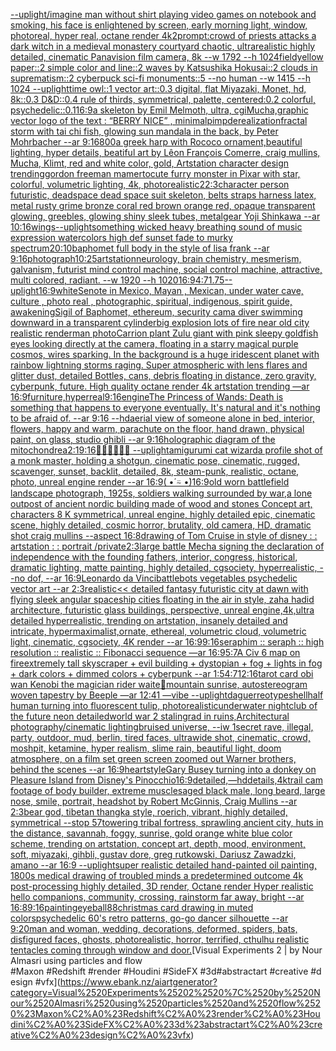 [--uplight](https://www.ebank.nz/aiartgenerator?category=--uplight)[/imagine  man without shirt playing video games on notebook and smoking, his face is enlightened by screen, early morning light, window, photoreal, hyper real, octane render 4k](https://www.ebank.nz/aiartgenerator?category=/imagine%2520%2520man%2520without%2520shirt%2520playing%2520video%2520games%2520on%2520notebook%2520and%2520smoking%2C%2520his%2520face%2520is%2520enlightened%2520by%2520screen%2C%2520early%2520morning%2520light%2C%2520window%2C%2520photoreal%2C%2520hyper%2520real%2C%2520octane%2520render%25204k)[2](https://www.ebank.nz/aiartgenerator?category=2)[prompt:crowd of priests attacks a dark witch  in a medieval monastery courtyard chaotic, ultrarealistic highly detailed, cinematic Panavision film camera, 8k --w 1792 --h 1024](https://www.ebank.nz/aiartgenerator?category=prompt%3Acrowd%2520of%2520priests%2520attacks%2520a%2520dark%2520witch%2520%2520in%2520a%2520medieval%2520monastery%2520courtyard%2520chaotic%2C%2520ultrarealistic%2520highly%2520detailed%2C%2520cinematic%2520Panavision%2520film%2520camera%2C%25208k%2520--w%25201792%2520--h%25201024)[field](https://www.ebank.nz/aiartgenerator?category=field)[yellow paper::2 simple color and line::2 waves by Katsushika Hokusai::2 clouds in suprematism::2 cyberpuck sci-fi monuments::5 --no human --w 1415 --h 1024 --uplight](https://www.ebank.nz/aiartgenerator?category=yellow%2520paper%3A%3A2%2520simple%2520color%2520and%2520line%3A%3A2%2520waves%2520by%2520Katsushika%2520Hokusai%3A%3A2%2520clouds%2520in%2520suprematism%3A%3A2%2520cyberpuck%2520sci-fi%2520monuments%3A%3A5%2520--no%2520human%2520--w%25201415%2520--h%25201024%2520--uplight)[time owl::1 vector art::0.3 digital, flat Miyazaki, Monet, hd, 8k::0.3 D&D::0.4 rule of thirds, symmetrical, palette, centered:0.2 colorful, psychedelic::0.1](https://www.ebank.nz/aiartgenerator?category=time%2520owl%3A%3A1%2520vector%2520art%3A%3A0.3%2520digital%2C%2520flat%2520Miyazaki%2C%2520Monet%2C%2520hd%2C%25208k%3A%3A0.3%2520D%26D%3A%3A0.4%2520rule%2520of%2520thirds%2C%2520symmetrical%2C%2520palette%2C%2520centered%3A0.2%2520colorful%2C%2520psychedelic%3A%3A0.1)[16:9](https://www.ebank.nz/aiartgenerator?category=16%3A9)[a skeleton by Emil Melmoth, ultra, cgi](https://www.ebank.nz/aiartgenerator?category=a%2520skeleton%2520by%2520Emil%2520Melmoth%2C%2520ultra%2C%2520cgi)[Mucha,](https://www.ebank.nz/aiartgenerator?category=Mucha%2C)[graphic vector logo of the text : “BERRY NICE” , minimal](https://www.ebank.nz/aiartgenerator?category=graphic%2520vector%2520logo%2520of%2520the%2520text%2520%3A%2520%E2%80%9CBERRY%2520NICE%E2%80%9D%2520%2C%2520minimal)[pimp](https://www.ebank.nz/aiartgenerator?category=pimp)[derealization](https://www.ebank.nz/aiartgenerator?category=derealization)[fractal storm with tai chi fish, glowing sun mandala in the back, by Peter Mohrbacher  --ar 9:16](https://www.ebank.nz/aiartgenerator?category=fractal%2520storm%2520with%2520tai%2520chi%2520fish%2C%2520glowing%2520sun%2520mandala%2520in%2520the%2520back%2C%2520by%2520Peter%2520Mohrbacher%2520%2520--ar%25209%3A16)[800](https://www.ebank.nz/aiartgenerator?category=800)[a greek harp with Rococo ornament,beautiful lighting, hyper details, beatiful art by Lêon François Comerre, craig mullins, Mucha, Klimt, red and white color, gold, Artstation character design trending](https://www.ebank.nz/aiartgenerator?category=a%2520greek%2520harp%2520with%2520Rococo%2520ornament%2Cbeautiful%2520lighting%2C%2520hyper%2520details%2C%2520beatiful%2520art%2520by%2520L%C3%AAon%2520Fran%C3%A7ois%2520Comerre%2C%2520craig%2520mullins%2C%2520Mucha%2C%2520Klimt%2C%2520red%2520and%2520white%2520color%2C%2520gold%2C%2520Artstation%2520character%2520design%2520trending)[gordon freeman mamerto](https://www.ebank.nz/aiartgenerator?category=gordon%2520freeman%2520mamerto)[cute furry monster in Pixar with star, colorful, volumetric lighting, 4k, photorealistic](https://www.ebank.nz/aiartgenerator?category=cute%2520furry%2520monster%2520in%2520Pixar%2520with%2520star%2C%2520colorful%2C%2520volumetric%2520lighting%2C%25204k%2C%2520photorealistic)[2](https://www.ebank.nz/aiartgenerator?category=2)[2:3](https://www.ebank.nz/aiartgenerator?category=2%3A3)[character person futuristic, deadspace dead space suit skeleton, belts straps harness latex, metal rusty grime bronze coral red brown orange red, opaque transparent glowing, greebles, glowing shiny sleek tubes, metalgear Yoji Shinkawa --ar 10:16](https://www.ebank.nz/aiartgenerator?category=character%2520person%2520futuristic%2C%2520deadspace%2520dead%2520space%2520suit%2520skeleton%2C%2520belts%2520straps%2520harness%2520latex%2C%2520metal%2520rusty%2520grime%2520bronze%2520coral%2520red%2520brown%2520orange%2520red%2C%2520opaque%2520transparent%2520glowing%2C%2520greebles%2C%2520glowing%2520shiny%2520sleek%2520tubes%2C%2520metalgear%2520Yoji%2520Shinkawa%2520--ar%252010%3A16)[wings](https://www.ebank.nz/aiartgenerator?category=wings)[--uplight](https://www.ebank.nz/aiartgenerator?category=--uplight)[something wicked heavy breathing sound of music expression watercolors high def sunset fade to murky spectrum](https://www.ebank.nz/aiartgenerator?category=something%2520wicked%2520heavy%2520breathing%2520sound%2520of%2520music%2520expression%2520watercolors%2520high%2520def%2520sunset%2520fade%2520to%2520murky%2520spectrum)[20:10](https://www.ebank.nz/aiartgenerator?category=20%3A10)[baphomet full body in the style of lisa frank --ar 9:16](https://www.ebank.nz/aiartgenerator?category=baphomet%2520full%2520body%2520in%2520the%2520style%2520of%2520lisa%2520frank%2520--ar%25209%3A16)[photograph](https://www.ebank.nz/aiartgenerator?category=photograph)[10:25](https://www.ebank.nz/aiartgenerator?category=10%3A25)[artstation](https://www.ebank.nz/aiartgenerator?category=artstation)[neurology, brain chemistry, mesmerism, galvanism, futurist mind control machine, social control machine, attractive, multi colored, radiant.  --w 1920 --h 1020](https://www.ebank.nz/aiartgenerator?category=neurology%2C%2520brain%2520chemistry%2C%2520mesmerism%2C%2520galvanism%2C%2520futurist%2520mind%2520control%2520machine%2C%2520social%2520control%2520machine%2C%2520attractive%2C%2520multi%2520colored%2C%2520radiant.%2520%2520--w%25201920%2520--h%25201020)[16:9](https://www.ebank.nz/aiartgenerator?category=16%3A9)[4:7](https://www.ebank.nz/aiartgenerator?category=4%3A7)[1.75](https://www.ebank.nz/aiartgenerator?category=1.75)[--uplight](https://www.ebank.nz/aiartgenerator?category=--uplight)[16:9](https://www.ebank.nz/aiartgenerator?category=16%3A9)[white](https://www.ebank.nz/aiartgenerator?category=white)[Senote in Mexico, Mayan , Mexican, under water cave, culture , photo real , photographic, spiritual, indigenous, spirit guide, awakening](https://www.ebank.nz/aiartgenerator?category=Senote%2520in%2520Mexico%2C%2520Mayan%2520%2C%2520Mexican%2C%2520under%2520water%2520cave%2C%2520culture%2520%2C%2520photo%2520real%2520%2C%2520photographic%2C%2520spiritual%2C%2520indigenous%2C%2520spirit%2520guide%2C%2520awakening)[Sigil of Baphomet, ethereum, security cam](https://www.ebank.nz/aiartgenerator?category=Sigil%2520of%2520Baphomet%2C%2520ethereum%2C%2520security%2520cam)[a diver swimming downward in a transparent cylinder](https://www.ebank.nz/aiartgenerator?category=a%2520diver%2520swimming%2520downward%2520in%2520a%2520transparent%2520cylinder)[big explosion lots of fire near old city realistic renderman photo](https://www.ebank.nz/aiartgenerator?category=big%2520explosion%2520lots%2520of%2520fire%2520near%2520old%2520city%2520realistic%2520renderman%2520photo)[Carrion plant Zulu giant  with pink sleepy goldfish eyes looking directly at the camera, floating in a starry magical purple cosmos, wires sparking. In the background is a huge iridescent planet with rainbow lightning storms raging. Super atmospheric with lens flares and glitter dust, detailed Bottles, cans, debris floating in distance, zero gravity, cyberpunk, future. High quality octane render 4k artstation trending —ar 16:9](https://www.ebank.nz/aiartgenerator?category=Carrion%2520plant%2520Zulu%2520giant%2520%2520with%2520pink%2520sleepy%2520goldfish%2520eyes%2520looking%2520directly%2520at%2520the%2520camera%2C%2520floating%2520in%2520a%2520starry%2520magical%2520purple%2520cosmos%2C%2520wires%2520sparking.%2520In%2520the%2520background%2520is%2520a%2520huge%2520iridescent%2520planet%2520with%2520rainbow%2520lightning%2520storms%2520raging.%2520Super%2520atmospheric%2520with%2520lens%2520flares%2520and%2520glitter%2520dust%2C%2520detailed%2520Bottles%2C%2520cans%2C%2520debris%2520floating%2520in%2520distance%2C%2520zero%2520gravity%2C%2520cyberpunk%2C%2520future.%2520High%2520quality%2520octane%2520render%25204k%2520artstation%2520trending%2520%E2%80%94ar%252016%3A9)[furniture,hyperreal](https://www.ebank.nz/aiartgenerator?category=furniture%2Chyperreal)[9:16](https://www.ebank.nz/aiartgenerator?category=9%3A16)[engine](https://www.ebank.nz/aiartgenerator?category=engine)[The Princess of Wands: Death is something that happens to everyone eventually. It's natural and it's nothing to be afraid of. --ar 9:16 --hd](https://www.ebank.nz/aiartgenerator?category=The%2520Princess%2520of%2520Wands%3A%2520Death%2520is%2520something%2520that%2520happens%2520to%2520everyone%2520eventually.%2520It%27s%2520natural%2520and%2520it%27s%2520nothing%2520to%2520be%2520afraid%2520of.%2520--ar%25209%3A16%2520--hd)[aerial view of someone alone in bed, interior, flowers, happy and warm, parachute on the floor, hand drawn, physical paint, on glass, studio ghibli --ar 9:16](https://www.ebank.nz/aiartgenerator?category=aerial%2520view%2520of%2520someone%2520alone%2520in%2520bed%2C%2520interior%2C%2520flowers%2C%2520happy%2520and%2520warm%2C%2520parachute%2520on%2520the%2520floor%2C%2520hand%2520drawn%2C%2520physical%2520paint%2C%2520on%2520glass%2C%2520studio%2520ghibli%2520--ar%25209%3A16)[](https://www.ebank.nz/aiartgenerator?category=)[holographic diagram of the mitochondrea](https://www.ebank.nz/aiartgenerator?category=holographic%2520diagram%2520of%2520the%2520mitochondrea)[2:1](https://www.ebank.nz/aiartgenerator?category=2%3A1)[9:16](https://www.ebank.nz/aiartgenerator?category=9%3A16)[👶🍼🍡🍪🍨💖 --uplight](https://www.ebank.nz/aiartgenerator?category=%F0%9F%91%B6%F0%9F%8D%BC%F0%9F%8D%A1%F0%9F%8D%AA%F0%9F%8D%A8%F0%9F%92%96%2520--uplight)[amigurumi cat wizard](https://www.ebank.nz/aiartgenerator?category=amigurumi%2520cat%2520wizard)[a profile shot of a monk master, holding a shotgun, cinematic pose, cinematic, rugged, scavenger, sunset, backlit, detailed, 8k, steam-punk, realistic, octane, photo, unreal engine render --ar 16:9](https://www.ebank.nz/aiartgenerator?category=a%2520profile%2520shot%2520of%2520a%2520monk%2520master%2C%2520holding%2520a%2520shotgun%2C%2520cinematic%2520pose%2C%2520cinematic%2C%2520rugged%2C%2520scavenger%2C%2520sunset%2C%2520backlit%2C%2520detailed%2C%25208k%2C%2520steam-punk%2C%2520realistic%2C%2520octane%2C%2520photo%2C%2520unreal%2520engine%2520render%2520--ar%252016%3A9)[( •́ ⍨ •̀)](https://www.ebank.nz/aiartgenerator?category=%28%2520%E2%80%A2%CC%81%2520%E2%8D%A8%2520%E2%80%A2%CC%80%29)[16:9](https://www.ebank.nz/aiartgenerator?category=16%3A9)[old worn battlefield landscape photograph, 1925s, soldiers walking surrounded by war,a lone outpost of ancient nordic building made of wood and stones Concept art, characters 8 K symmetrical, unreal engine, highly detailed  epic, cinematic scene, highly detailed, cosmic horror, brutality, old camera, HD, dramatic shot craig mullins --aspect 16:8](https://www.ebank.nz/aiartgenerator?category=old%2520worn%2520battlefield%2520landscape%2520photograph%2C%25201925s%2C%2520soldiers%2520walking%2520surrounded%2520by%2520war%2Ca%2520lone%2520outpost%2520of%2520ancient%2520nordic%2520building%2520made%2520of%2520wood%2520and%2520stones%2520Concept%2520art%2C%2520characters%25208%2520K%2520symmetrical%2C%2520unreal%2520engine%2C%2520highly%2520detailed%2520%2520epic%2C%2520cinematic%2520scene%2C%2520highly%2520detailed%2C%2520cosmic%2520horror%2C%2520brutality%2C%2520old%2520camera%2C%2520HD%2C%2520dramatic%2520shot%2520craig%2520mullins%2520--aspect%252016%3A8)[drawing of Tom Cruise in style of disney : : artstation : : portrait /private](https://www.ebank.nz/aiartgenerator?category=drawing%2520of%2520Tom%2520Cruise%2520in%2520style%2520of%2520disney%2520%3A%2520%3A%2520artstation%2520%3A%2520%3A%2520portrait%2520/private)[2:3](https://www.ebank.nz/aiartgenerator?category=2%3A3)[large battle Mecha signing the declaration of independence with the founding fathers, interior, congress, historical, dramatic lighting, matte painting, highly detailed, cgsociety, hyperrealistic, --no dof, --ar 16:9](https://www.ebank.nz/aiartgenerator?category=large%2520battle%2520Mecha%2520signing%2520the%2520declaration%2520of%2520independence%2520with%2520the%2520founding%2520fathers%2C%2520interior%2C%2520congress%2C%2520historical%2C%2520dramatic%2520lighting%2C%2520matte%2520painting%2C%2520highly%2520detailed%2C%2520cgsociety%2C%2520hyperrealistic%2C%2520--no%2520dof%2C%2520--ar%252016%3A9)[Leonardo da Vinci](https://www.ebank.nz/aiartgenerator?category=Leonardo%2520da%2520Vinci)[battlebots vegetables psychedelic vector art --ar 2:3](https://www.ebank.nz/aiartgenerator?category=battlebots%2520vegetables%2520psychedelic%2520vector%2520art%2520--ar%25202%3A3)[realistic](https://www.ebank.nz/aiartgenerator?category=realistic)[<< detailed fantasy futuristic city at dawn with flying sleek angular spaceship cities floating in the air in style, zaha hadid architecture, futuristic glass buildings, perspective, unreal engine,4k,ultra detailed hyperrealistic, trending on artstation, insanely detailed and intricate, hypermaximalist,ornate, ethereal, volumetric cloud, volumetric light, cinematic, cgsociety, 4K render --ar 16:9](https://www.ebank.nz/aiartgenerator?category=%3C%3C%2520detailed%2520fantasy%2520futuristic%2520city%2520at%2520dawn%2520with%2520flying%2520sleek%2520angular%2520spaceship%2520cities%2520floating%2520in%2520the%2520air%2520in%2520style%2C%2520zaha%2520hadid%2520architecture%2C%2520futuristic%2520glass%2520buildings%2C%2520perspective%2C%2520unreal%2520engine%2C4k%2Cultra%2520detailed%2520hyperrealistic%2C%2520trending%2520on%2520artstation%2C%2520insanely%2520detailed%2520and%2520intricate%2C%2520hypermaximalist%2Cornate%2C%2520ethereal%2C%2520volumetric%2520cloud%2C%2520volumetric%2520light%2C%2520cinematic%2C%2520cgsociety%2C%25204K%2520render%2520--ar%252016%3A9)[9:16](https://www.ebank.nz/aiartgenerator?category=9%3A16)[seraphim :: seraph :: high resolution :: realistic :: Fibonacci sequence —ar 16:9](https://www.ebank.nz/aiartgenerator?category=seraphim%2520%3A%3A%2520seraph%2520%3A%3A%2520high%2520resolution%2520%3A%3A%2520realistic%2520%3A%3A%2520Fibonacci%2520sequence%2520%E2%80%94ar%252016%3A9)[5:7](https://www.ebank.nz/aiartgenerator?category=5%3A7)[A Civ 6 map on fire](https://www.ebank.nz/aiartgenerator?category=A%2520Civ%25206%2520map%2520on%2520fire)[extremely tall skyscraper + evil building + dystopian + fog + lights in fog + dark colors + dimmed colors + cyberpunk --ar 1:5](https://www.ebank.nz/aiartgenerator?category=extremely%2520tall%2520skyscraper%2520%2B%2520evil%2520building%2520%2B%2520dystopian%2520%2B%2520fog%2520%2B%2520lights%2520in%2520fog%2520%2B%2520dark%2520colors%2520%2B%2520dimmed%2520colors%2520%2B%2520cyberpunk%2520--ar%25201%3A5)[4:7](https://www.ebank.nz/aiartgenerator?category=4%3A7)[12:16](https://www.ebank.nz/aiartgenerator?category=12%3A16)[tarot card obi wan Kenobi the magician rider waite](https://www.ebank.nz/aiartgenerator?category=tarot%2520card%2520obi%2520wan%2520Kenobi%2520the%2520magician%2520rider%2520waite)[🥦](https://www.ebank.nz/aiartgenerator?category=%F0%9F%A5%A6)[mountain sunrise, autostereogram woven tapestry by Beeple —ar 12:41 —vibe --uplight](https://www.ebank.nz/aiartgenerator?category=mountain%2520sunrise%2C%2520autostereogram%2520woven%2520tapestry%2520by%2520Beeple%2520%E2%80%94ar%252012%3A41%2520%E2%80%94vibe%2520--uplight)[daguerreotypes](https://www.ebank.nz/aiartgenerator?category=daguerreotypes)[hell](https://www.ebank.nz/aiartgenerator?category=hell)[half human turning into fluorescent tulip, photorealistic](https://www.ebank.nz/aiartgenerator?category=half%2520human%2520turning%2520into%2520fluorescent%2520tulip%2C%2520photorealistic)[underwater nightclub of the future neon detailed](https://www.ebank.nz/aiartgenerator?category=underwater%2520nightclub%2520of%2520the%2520future%2520neon%2520detailed)[world war 2 stalingrad in ruins,Architectural photography/cinematic lighting](https://www.ebank.nz/aiartgenerator?category=world%2520war%25202%2520stalingrad%2520in%2520ruins%2CArchitectural%2520photography/cinematic%2520lighting)[bruised universe, --iw 1](https://www.ebank.nz/aiartgenerator?category=bruised%2520universe%2C%2520--iw%25201)[secret rave, illegal, party, outdoor, mud, berlin, tired faces, ultrawide shot, cinematic, crowd, moshpit, ketamine, hyper realism, slime rain, beautiful light, doom atmosphere, on  a film set green screen zoomed out Warner brothers, behind the scenes --ar 16:9](https://www.ebank.nz/aiartgenerator?category=secret%2520rave%2C%2520illegal%2C%2520party%2C%2520outdoor%2C%2520mud%2C%2520berlin%2C%2520tired%2520faces%2C%2520ultrawide%2520shot%2C%2520cinematic%2C%2520crowd%2C%2520moshpit%2C%2520ketamine%2C%2520hyper%2520realism%2C%2520slime%2520rain%2C%2520beautiful%2520light%2C%2520doom%2520atmosphere%2C%2520on%2520%2520a%2520film%2520set%2520green%2520screen%2520zoomed%2520out%2520Warner%2520brothers%2C%2520behind%2520the%2520scenes%2520--ar%252016%3A9)[heart](https://www.ebank.nz/aiartgenerator?category=heart)[style](https://www.ebank.nz/aiartgenerator?category=style)[Gary Busey turning into a donkey on Pleasure Island from Disney's Pinocchio](https://www.ebank.nz/aiartgenerator?category=Gary%2520Busey%2520turning%2520into%2520a%2520donkey%2520on%2520Pleasure%2520Island%2520from%2520Disney%27s%2520Pinocchio)[16:9](https://www.ebank.nz/aiartgenerator?category=16%3A9)[detailed,](https://www.ebank.nz/aiartgenerator?category=detailed%2C)[—hd](https://www.ebank.nz/aiartgenerator?category=%E2%80%94hd)[details,4k](https://www.ebank.nz/aiartgenerator?category=details%2C4k)[trail cam footage of body builder, extreme muscles](https://www.ebank.nz/aiartgenerator?category=trail%2520cam%2520footage%2520of%2520body%2520builder%2C%2520extreme%2520muscles)[aged black male, long beard, large nose, smile, portrait, headshot by Robert McGinnis, Craig Mullins --ar 2:3](https://www.ebank.nz/aiartgenerator?category=aged%2520black%2520male%2C%2520long%2520beard%2C%2520large%2520nose%2C%2520smile%2C%2520portrait%2C%2520headshot%2520by%2520Robert%2520McGinnis%2C%2520Craig%2520Mullins%2520--ar%25202%3A3)[bear god, tibetan thangka style, roerich, vibrant, highly detailed, symmetrical --stop 57](https://www.ebank.nz/aiartgenerator?category=bear%2520god%2C%2520tibetan%2520thangka%2520style%2C%2520roerich%2C%2520vibrant%2C%2520highly%2520detailed%2C%2520symmetrical%2520--stop%252057)[towering tribal fortress, sprawling ancient city, huts in the distance, savannah, foggy, sunrise, gold orange white blue color scheme, trending on artstation, concept art, depth, mood, environment, soft, miyazaki, gihbli, gustav dore, greg rutkowski, Dariusz Zawadzki, amano --ar 16:9 --uplight](https://www.ebank.nz/aiartgenerator?category=towering%2520tribal%2520fortress%2C%2520sprawling%2520ancient%2520city%2C%2520huts%2520in%2520the%2520distance%2C%2520savannah%2C%2520foggy%2C%2520sunrise%2C%2520gold%2520orange%2520white%2520blue%2520color%2520scheme%2C%2520trending%2520on%2520artstation%2C%2520concept%2520art%2C%2520depth%2C%2520mood%2C%2520environment%2C%2520soft%2C%2520miyazaki%2C%2520gihbli%2C%2520gustav%2520dore%2C%2520greg%2520rutkowski%2C%2520Dariusz%2520Zawadzki%2C%2520amano%2520--ar%252016%3A9%2520--uplight)[super realistic detailed hand-painted oil painting, 1800s medical drawing of troubled minds a predetermined outcome 4k post-processing highly detailed, 3D render, Octane render Hyper realistic hello companions, community, crossing, rainstorm far away, bright --ar 16:8](https://www.ebank.nz/aiartgenerator?category=super%2520realistic%2520detailed%2520hand-painted%2520oil%2520painting%2C%25201800s%2520medical%2520drawing%2520of%2520troubled%2520minds%2520a%2520predetermined%2520outcome%25204k%2520post-processing%2520highly%2520detailed%2C%25203D%2520render%2C%2520Octane%2520render%2520Hyper%2520realistic%2520hello%2520companions%2C%2520community%2C%2520crossing%2C%2520rainstorm%2520far%2520away%2C%2520bright%2520--ar%252016%3A8)[9:16](https://www.ebank.nz/aiartgenerator?category=9%3A16)[painting](https://www.ebank.nz/aiartgenerator?category=painting)[eyeball](https://www.ebank.nz/aiartgenerator?category=eyeball)[88](https://www.ebank.nz/aiartgenerator?category=88)[christmas card drawing in muted colors](https://www.ebank.nz/aiartgenerator?category=christmas%2520card%2520drawing%2520in%2520muted%2520colors)[psychedelic 60's retro patterns, go-go dancer silhouette --ar 9:20](https://www.ebank.nz/aiartgenerator?category=psychedelic%252060%27s%2520retro%2520patterns%2C%2520go-go%2520dancer%2520silhouette%2520--ar%25209%3A20)[man and woman, wedding, decorations, deformed, spiders, bats, disfigured faces, ghosts, photorealistic, horror, terrified, cthulhu realistic tentacles coming through window and door.](https://www.ebank.nz/aiartgenerator?category=man%2520and%2520woman%2C%2520wedding%2C%2520decorations%2C%2520deformed%2C%2520spiders%2C%2520bats%2C%2520disfigured%2520faces%2C%2520ghosts%2C%2520photorealistic%2C%2520horror%2C%2520terrified%2C%2520cthulhu%2520realistic%2520tentacles%2520coming%2520through%2520window%2520and%2520door.)[Visual Experiments 2 | by Nour Almasri using particles and flow #Maxon #Redshift #render #Houdini #SideFX #3d#abstractart #creative #design #vfx](https://www.ebank.nz/aiartgenerator?category=Visual%2520Experiments%25202%2520%7C%2520by%2520Nour%2520Almasri%2520using%2520particles%2520and%2520flow%2520%23Maxon%C2%A0%23Redshift%C2%A0%23render%C2%A0%23Houdini%C2%A0%23SideFX%C2%A0%233d%23abstractart%C2%A0%23creative%C2%A0%23design%C2%A0%23vfx)